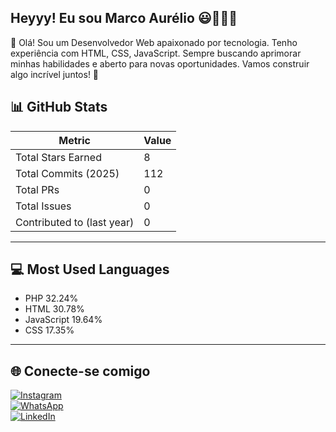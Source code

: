 ## Heyyy! Eu sou Marco Aurélio 😃👨🏿‍💻

👋 Olá! Sou um Desenvolvedor Web apaixonado por tecnologia. Tenho experiência com HTML, CSS, JavaScript. Sempre buscando aprimorar minhas habilidades e aberto para novas oportunidades. Vamos construir algo incrível juntos! 🚀


<div>
 


##

## 📊 GitHub Stats  

| **Metric**               | **Value**       |
|--------------------------|-----------------|
| Total Stars Earned       | 8              |
| Total Commits (2025)     | 112            |
| Total PRs                | 0              |
| Total Issues             | 0              |
| Contributed to (last year)| 0              |

---  

## 💻 Most Used Languages  

- PHP 32.24%  
- HTML 30.78%  
- JavaScript 19.64%  
- CSS 17.35%  

---  

## 🌐 Conecte-se comigo  

[![Instagram](https://img.shields.io/badge/Instagram-E4405F?style=for-the-badge&logo=instagram&logoColor=white)](https://www.instagram.com/marcoborgesdev/)  
[![WhatsApp](https://img.shields.io/badge/WhatsApp-25D366?style=for-the-badge&logo=whatsapp&logoColor=white)](https:/wa.me/5551991106452)  
[![LinkedIn](https://img.shields.io/badge/LinkedIn-0077B5?style=for-the-badge&logo=linkedin&logoColor=white)](https://www.linkedin.com/in/marco-aur%C3%A9lio-borges-64b6a7153/)  

</a>
  
  
